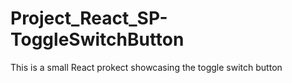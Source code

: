 # Project_React_SP-ToggleSwitchButton
This is a small React prokect showcasing the toggle switch button
